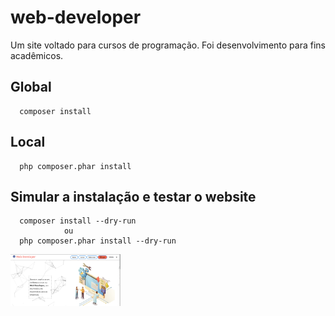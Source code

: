 # web-developer

Um site voltado para cursos de programação. Foi desenvolvimento para fins acadêmicos.

## Global

``` 
  composer install 
```

## Local
 
``` 
  php composer.phar install
```

## Simular a instalação e testar o website
``` 
  composer install --dry-run 
            ou 
  php composer.phar install --dry-run
```

<img src="./src/assets/img/website-exemplo.png" style="width: 35%; margin: 0 auto;"/>
